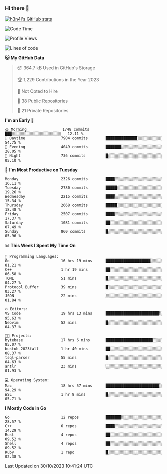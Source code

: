 ### Hi there 👋

[![h3n4l's GitHub stats](https://github-readme-stats.vercel.app/api?username=h3n4l&count_private=true&show_icons=true&theme=radical)](https://github.com/h3n4l/github-readme-stats)

<!--START_SECTION:waka-->
![Code Time](http://img.shields.io/badge/Code%20Time-1%2C661%20hrs%2056%20mins-blue)

![Profile Views](http://img.shields.io/badge/Profile%20Views-0-blue)

![Lines of code](https://img.shields.io/badge/From%20Hello%20World%20I%27ve%20Written-3.8%20million%20lines%20of%20code-blue)

**🐱 My GitHub Data** 

> 📦 364.7 kB Used in GitHub's Storage 
 > 
> 🏆 1,229 Contributions in the Year 2023
 > 
> 🚫 Not Opted to Hire
 > 
> 📜 38 Public Repositories 
 > 
> 🔑 21 Private Repositories 
 > 
**I'm an Early 🐤** 

```text
🌞 Morning                1748 commits        ███░░░░░░░░░░░░░░░░░░░░░░   12.11 % 
🌆 Daytime                7904 commits        ██████████████░░░░░░░░░░░   54.75 % 
🌃 Evening                4049 commits        ███████░░░░░░░░░░░░░░░░░░   28.05 % 
🌙 Night                  736 commits         █░░░░░░░░░░░░░░░░░░░░░░░░   05.10 % 
```
📅 **I'm Most Productive on Tuesday** 

```text
Monday                   2326 commits        ████░░░░░░░░░░░░░░░░░░░░░   16.11 % 
Tuesday                  2780 commits        █████░░░░░░░░░░░░░░░░░░░░   19.26 % 
Wednesday                2215 commits        ████░░░░░░░░░░░░░░░░░░░░░   15.34 % 
Thursday                 2668 commits        █████░░░░░░░░░░░░░░░░░░░░   18.48 % 
Friday                   2507 commits        ████░░░░░░░░░░░░░░░░░░░░░   17.37 % 
Saturday                 1081 commits        ██░░░░░░░░░░░░░░░░░░░░░░░   07.49 % 
Sunday                   860 commits         █░░░░░░░░░░░░░░░░░░░░░░░░   05.96 % 
```


📊 **This Week I Spent My Time On** 

```text
💬 Programming Languages: 
Go                       16 hrs 19 mins      ████████████████████░░░░░   81.21 % 
C++                      1 hr 19 mins        ██░░░░░░░░░░░░░░░░░░░░░░░   06.58 % 
TOML                     51 mins             █░░░░░░░░░░░░░░░░░░░░░░░░   04.27 % 
Protocol Buffer          39 mins             █░░░░░░░░░░░░░░░░░░░░░░░░   03.27 % 
JSON                     22 mins             ░░░░░░░░░░░░░░░░░░░░░░░░░   01.84 % 

🔥 Editors: 
VS Code                  19 hrs 13 mins      ████████████████████████░   95.63 % 
Neovim                   52 mins             █░░░░░░░░░░░░░░░░░░░░░░░░   04.37 % 

🐱‍💻 Projects: 
bytebase                 17 hrs 6 mins       █████████████████████░░░░   85.07 % 
bustub-2023fall          1 hr 40 mins        ██░░░░░░░░░░░░░░░░░░░░░░░   08.37 % 
tsql-parser              55 mins             █░░░░░░░░░░░░░░░░░░░░░░░░   04.63 % 
antlr                    23 mins             ░░░░░░░░░░░░░░░░░░░░░░░░░   01.93 % 

💻 Operating System: 
Mac                      18 hrs 57 mins      ████████████████████████░   94.29 % 
WSL                      1 hr 8 mins         █░░░░░░░░░░░░░░░░░░░░░░░░   05.71 % 
```

**I Mostly Code in Go** 

```text
Go                       12 repos            ███████░░░░░░░░░░░░░░░░░░   28.57 % 
C++                      6 repos             ████░░░░░░░░░░░░░░░░░░░░░   14.29 % 
Rust                     4 repos             ██░░░░░░░░░░░░░░░░░░░░░░░   09.52 % 
Shell                    4 repos             ██░░░░░░░░░░░░░░░░░░░░░░░   09.52 % 
Ruby                     1 repo              █░░░░░░░░░░░░░░░░░░░░░░░░   02.38 % 
```




 Last Updated on 30/10/2023 10:41:24 UTC
<!--END_SECTION:waka-->

